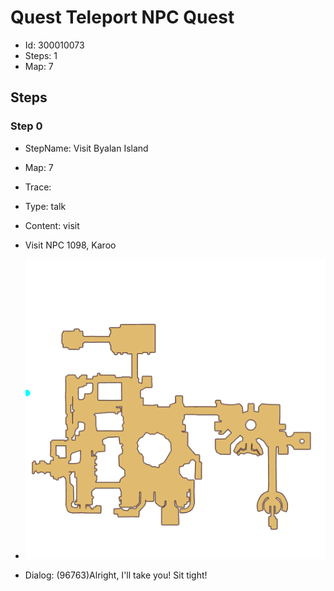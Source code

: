 # Quest Teleport NPC Quest

- Id: 300010073
- Steps: 1
- Map: 7

## Steps

### Step 0
- StepName:  Visit Byalan Island
- Map:  7
- Trace:  
- Type:  talk
- Content:  visit
- Visit NPC 1098, Karoo

- ![images/300010073_0.png](images/300010073_0.png)
- Dialog: (96763)Alright, I'll take you! Sit tight! 


